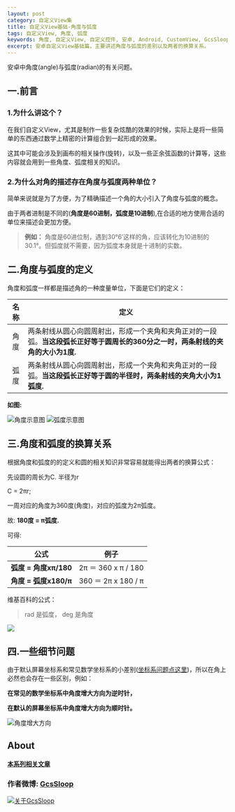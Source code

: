 ```yaml
---
layout: post
category: 自定义View集
title: 自定义View基础-角度与弧度
tags: 自定义View, 角度, 弧度
keywords: 角度, 自定义View, 自定义控件, 安卓, Android, CustomView, GcsSloop
excerpt: 安卓自定义View基础篇，主要讲述角度与弧度的差别以及两者的换算关系。
---
```


安卓中角度(angle)与弧度(radian)的有关问题。

## 一.前言

### 1.为什么讲这个？

  在我们自定义View，尤其是制作一些复杂炫酷的效果的时候，实际上是将一些简单的东西通过数学上精密的计算组合到一起形成的效果。

这其中可能会涉及到画布的相关操作(旋转)，以及一些正余弦函数的计算等，这些内容就会用到一些角度、弧度相关的知识。

### 2.为什么对角的描述存在角度与弧度两种单位？

简单来说就是为了方便，为了精确描述一个角的大小引入了角度与弧度的概念。

由于两者进制是不同的(**角度是60进制，弧度是10进制**),在合适的地方使用合适的单位来描述会更加方便。

> **例如：**
> 角度是60进位制，遇到30°6′这样的角，应该转化为10进制的30.1°。但弧度就不需要，因为弧度本身就是十进制的实数。


## 二.角度与弧度的定义

角度和弧度一样都是描述角的一种度量单位，下面是它们的定义：

|  名称  | 定义                                       |
| :--: | ---------------------------------------- |
|  角度  | 两条射线从圆心向圆周射出，形成一个夹角和夹角正对的一段弧。**当这段弧长正好等于圆周长的360分之一时，两条射线的夹角的大小为1度.** |
|  弧度  | 两条射线从圆心向圆周射出，形成一个夹角和夹角正对的一段弧。**当这段弧长正好等于圆的半径时，两条射线的夹角大小为1弧度.** |

**如图:**

![角度示意图](http://ww1.sinaimg.cn/large/005Xtdi2jw1f1s0f975hmj308c0dwmxh.jpg)
![弧度示意图](http://ww3.sinaimg.cn/large/005Xtdi2jw1f1s0g3rcg2j308c0dw3yw.jpg)


## 三.角度和弧度的换算关系
根据角度和弧度的的定义和圆的相关知识非常容易就能得出两者的换算公式：

先设圆的周长为C. 半径为r

C = 2πr;

一周对应的角度为360度(角度)，对应的弧度为2π弧度。

故: **180度 = π弧度.**

可得:

| 公式                | 例子                 |
| ----------------- | ------------------ |
| **弧度 = 角度xπ/180** | 2π ＝ 360 x π / 180 |
| **角度 = 弧度x180/π** | 360 ＝ 2π x 180 / π |

维基百科的公式：

>  rad 是弧度， deg 是角度

![](http://ww3.sinaimg.cn/large/005Xtdi2jw1f4hui2jaecj305m03lwee.jpg)


## 四.一些细节问题
由于默认屏幕坐标系和常见数学坐标系的小差别([坐标系问题点这里](https://github.com/GcsSloop/AndroidNote/blob/master/CustomView/Base/%5B1%5DCoordinateSystem.md))，所以在角上必然也会存在一些区别，例如：

**在常见的数学坐标系中角度增大方向为逆时针，**

**在默认的屏幕坐标系中角度增大方向为顺时针。**

![角度增大方向](http://ww3.sinaimg.cn/large/005Xtdi2jw1f1s2wnsewfj308c0dwt94.jpg)

## About

#### [本系列相关文章](http://www.gcssloop.com/1970/01/CustomViewIndex/)

### 作者微博: [GcsSloop](http://weibo.com/GcsSloop)

[![关于GcsSloop](http://ww3.sinaimg.cn/large/005Xtdi2jw1f6w5fwi1q2j30a003cglw.jpg)](http://www.gcssloop.com/1970/01/about/)


